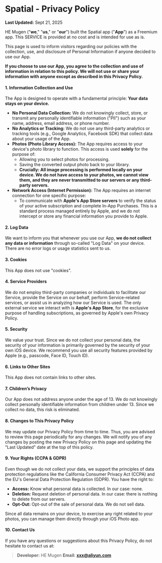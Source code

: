 # **Spatial - Privacy Policy**

**Last Updated:** Sept 21, 2025

HE Mugen ("**we**," "**us**," or "**our**") built the Spatial app ("**App**") as a Freemium app. This SERVICE is provided at no cost and is intended for use as is.

This page is used to inform visitors regarding our policies with the collection, use, and disclosure of Personal Information if anyone decided to use our App.

**If you choose to use our App, you agree to the collection and use of information in relation to this policy. We will not use or share your information with anyone except as described in this Privacy Policy.**

#### **1. Information Collection and Use**

The App is designed to operate with a fundamental principle: **Your data stays on your device.**

*   **No Personal Data Collection:** We do not knowingly collect, store, or transmit any personally identifiable information ("PII") such as your name, address, email address, or phone number.
*   **No Analytics or Tracking:** We do not use any third-party analytics or tracking tools (e.g., Google Analytics, Facebook SDK) that collect data about your usage of the App.
*   **Photos (Photo Library Access):** The App requires access to your device's photo library to function. This access is used **solely** for the purpose of:
    *   Allowing you to select photos for processing.
    *   Saving the converted output photo back to your library.
    *   **Crucially: All image processing is performed locally on your device. We do not have access to your photos, we cannot view them, and they are never transmitted to our servers or any third-party servers.**
*   **Network Access (Internet Permission):** The App requires an internet connection for one specific purpose:
    *   To communicate with **Apple's App Store servers** to verify the status of your active subscription and complete In-App Purchases. This is a standard process managed entirely by Apple, and we do not intercept or store any financial information you provide to Apple.

#### **2. Log Data**

We want to inform you that whenever you use our App, **we do not collect any data or information** through so-called "Log Data" on your device. There are no error logs or usage statistics sent to us.

#### **3. Cookies**

This App does not use "cookies".

#### **4. Service Providers**

We do not employ third-party companies or individuals to facilitate our Service, provide the Service on our behalf, perform Service-related services, or assist us in analyzing how our Service is used. The only external service we interact with is **Apple's App Store**, for the exclusive purpose of handling subscriptions, as governed by Apple's own Privacy Policy.

#### **5. Security**

We value your trust. Since we do not collect your personal data, the security of your information is primarily governed by the security of your own iOS device. We recommend you use all security features provided by Apple (e.g., passcode, Face ID, Touch ID).

#### **6. Links to Other Sites**

This App does not contain links to other sites.

#### **7. Children’s Privacy**

Our App does not address anyone under the age of 13. We do not knowingly collect personally identifiable information from children under 13\. Since we collect no data, this risk is eliminated.

#### **8. Changes to This Privacy Policy**

We may update our Privacy Policy from time to time. Thus, you are advised to review this page periodically for any changes. We will notify you of any changes by posting the new Privacy Policy on this page and updating the "Last Updated" date at the top of this policy.

#### **9. Your Rights (CCPA & GDPR)**

Even though we do not collect your data, we support the principles of data protection regulations like the California Consumer Privacy Act (CCPA) and the EU's General Data Protection Regulation (GDPR). You have the right to:
*   **Access:** Know what personal data is collected. In our case: none.
*   **Deletion:** Request deletion of personal data. In our case: there is nothing to delete from our servers.
*   **Opt-Out:** Opt-out of the sale of personal data. We do not sell data.

Since all data remains on your device, to exercise any right related to your photos, you can manage them directly through your iOS Photo app.

#### **10. Contact Us**

If you have any questions or suggestions about this Privacy Policy, do not hesitate to contact us at:
> **Developer:** HE Mugen
> **Email:** **[xxx@aliyun.com](mailto:mugenhe@aliyun.com)**
